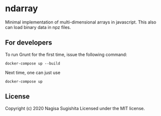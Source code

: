 # ndarray

Minimal implementation of multi-dimensional arrays in javascript.
This also can load binary data in npz files.

## For developers

To run Grunt for the first time, issue the following command:

```
docker-compose up --build
```

Next time, one can just use

```
docker-compose up
```

## License

Copyright (c) 2020 Nagisa Sugishita Licensed under the MIT license.
